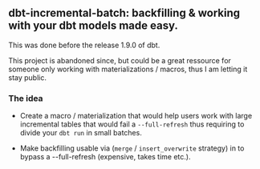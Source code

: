 ## dbt-incremental-batch: backfilling & working with your dbt models made easy.

This was done before the release 1.9.0 of dbt. 

This project is abandoned since, but could be a great ressource for someone only working with materializations / macros, thus I am letting it stay public.

### The idea

- Create a macro / materialization that would help users work with large incremental tables that would fail a `--full-refresh` thus requiring to divide your `dbt run` in small batches.

- Make backfilling usable via (`merge` / `insert_overwrite` strategy) in to bypass a --full-refresh (expensive, takes time etc.).
